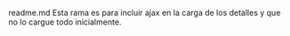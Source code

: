 readme.md
Esta rama es para incluir ajax en la carga de los detalles y que no lo cargue todo inicialmente.